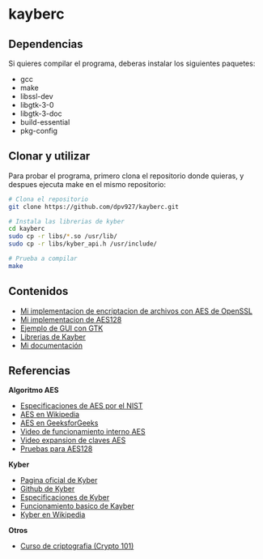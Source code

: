 # kayberc

## Dependencias
Si quieres compilar el programa, deberas instalar los siguientes paquetes:
- gcc
- make
- libssl-dev
- libgtk-3-0
- libgtk-3-doc
- build-essential
- pkg-config

## Clonar y utilizar

Para probar el programa, primero clona el repositorio donde quieras, y despues ejecuta make en el mismo repositorio:

```bash
# Clona el repositorio
git clone https://github.com/dpv927/kayberc.git

# Instala las librerias de kyber
cd kayberc 
sudo cp -r libs/*.so /usr/lib/
sudo cp -r libs/kyber_api.h /usr/include/

# Prueba a compilar
make
```

## Contenidos
- <a href="https://github.com/dpv927/kayberc/tree/main/openSSL">Mi implementacion de encriptacion de archivos con AES de OpenSSL</a>
- <a href="https://github.com/dpv927/kayberc/tree/main/docs/aes128">Mi implementacion de AES128</a>
- <a href="https://github.com/dpv927/kayberc/tree/main/gtk">Ejemplo de GUI con GTK</a>
- <a href="https://github.com/dpv927/kayberc/tree/main/kyber/">Librerias de Kayber</a>
- <a href="https://github.com/dpv927/kayberc/tree/main/docs">Mi documentación</a>

## Referencias
**Algoritmo AES**
- <a href="https://csrc.nist.gov/files/pubs/fips/197/final/docs/fips-197.pdf"> Especificaciones de AES por el NIST</a>
- <a href="https://es.wikipedia.org/wiki/Advanced_Encryption_Standard">AES en Wikipedia</a>
- <a href="https://www.geeksforgeeks.org/advanced-encryption-standard-aes/">AES en GeeksforGeeks</a>
- <a href="https://www.youtube.com/watch?v=NHuibtoL_qk">Video de funcionamiento interno AES</a>
- <a href="https://www.youtube.com/watch?v=w4aWIVhcUyo&t=1918s">Video expansion de claves AES</a>
- <a href="https://www.kavaliro.com/wp-content/uploads/2014/03/AES.pdf">Pruebas para AES128</a>

**Kyber**
- <a href="https://pq-crystals.org/kyber/">Pagina oficial de Kyber</a>
- <a href="https://github.com/pq-crystals/kyber">Github de Kyber</a>
- <a href="https://pq-crystals.org/kyber/data/kyber-specification-round3-20210804.pdf">Especificaciones de Kyber</a>
- <a href="https://cryptopedia.dev/posts/kyber/">Funcionamiento basico de Kayber</a>
- <a href="https://en.wikipedia.org/wiki/Kyber">Kyber en Wikipedia</a>

**Otros**
- <a href="https://www.crypto101.io/">Curso de criptografia (Crypto 101)</a>

